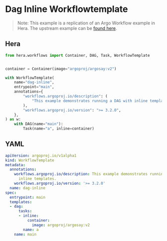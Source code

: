 # Dag Inline Workflowtemplate

> Note: This example is a replication of an Argo Workflow example in Hera. The upstream example can be [found here](https://github.com/argoproj/argo-workflows/blob/master/examples/dag-inline-workflowtemplate.yaml).



## Hera

```python
from hera.workflows import Container, DAG, Task, WorkflowTemplate


container = Container(image="argoproj/argosay:v2")

with WorkflowTemplate(
    name="dag-inline",
    entrypoint="main",
    annotations={
        "workflows.argoproj.io/description": (
            "This example demonstrates running a DAG with inline templates."
        ),
        "workflows.argoproj.io/version": ">= 3.2.0",
    },
) as w:
    with DAG(name="main"):
        Task(name="a", inline=container)
```

## YAML

```yaml
apiVersion: argoproj.io/v1alpha1
kind: WorkflowTemplate
metadata:
  annotations:
    workflows.argoproj.io/description: This example demonstrates running a DAG with
      inline templates.
    workflows.argoproj.io/version: '>= 3.2.0'
  name: dag-inline
spec:
  entrypoint: main
  templates:
  - dag:
      tasks:
      - inline:
          container:
            image: argoproj/argosay:v2
        name: a
    name: main
```
